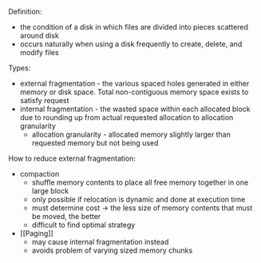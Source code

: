 Definition:
- the condition of a disk in which files are divided into pieces scattered around disk
- occurs naturally when using a disk frequently to create, delete, and modify files

Types:
- external fragmentation - the various spaced holes generated in either memory or disk space. Total non-contiguous memory space exists to satisfy request
- internal fragmentation - the wasted space within each allocated block due to rounding up from actual requested allocation to allocation granularity
	- allocation granularity - allocated memory slightly larger than requested memory but not being used

How to reduce external fragmentation:
- compaction
	- shuffle memory contents to place all free memory together in one large block
	- only possible if relocation is dynamic and done at execution time
	- must determine cost -> the less size of memory contents that must be moved, the better
	- difficult to find optimal strategy
- [[Paging]]
	- may cause internal fragmentation instead
	- avoids problem of varying sized memory chunks